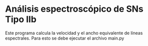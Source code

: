 # Análisis espectroscópico de SNs Tipo IIb
Este programa calcula la velocidad y el ancho equivalente de líneas espectrales. 
Para esto se debe ejecutar el archivo main.py

